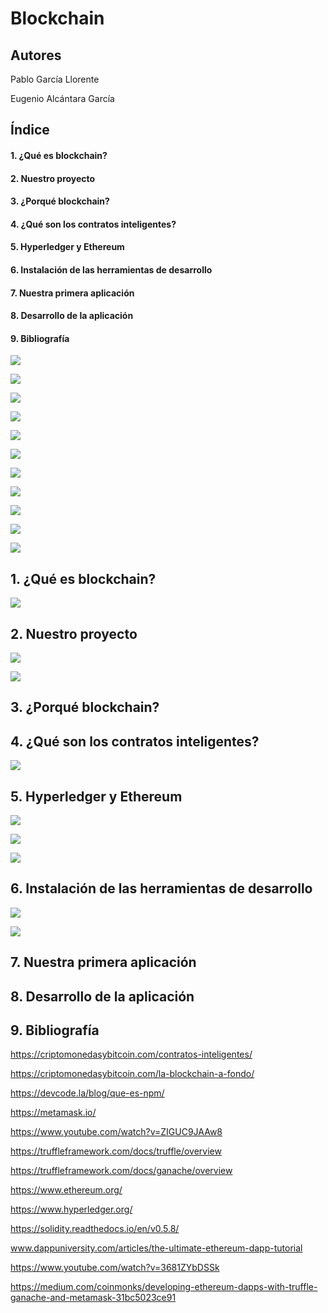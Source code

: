 # Blockchain

## Autores

  Pablo García Llorente
  
  Eugenio Alcántara García
  

## Índice

  ####   1. ¿Qué es blockchain?
  
  ####   2. Nuestro proyecto
  
  ####   3. ¿Porqué blockchain?
  
  ####   4. ¿Qué son los contratos inteligentes?
  
  ####   5. Hyperledger y Ethereum
  
  ####   6. Instalación de las herramientas de desarrollo
  
  ####   7. Nuestra primera aplicación
  
  ####   8. Desarrollo de la aplicación
  
  ####   9. Bibliografía
  
![](./imagenes/CompilarContratoV2.png)

![](./imagenes/CompilarContratosV1.png)

![](./imagenes/EjecucionContratoV2.png)

![](./imagenes/TestV2.png)

![](./imagenes/TestV2Fallo.png)

![](./imagenes/TruffleConsoleV1.png)

![](./imagenes/contratoV1.png)

![](./imagenes/contratoV2.png)

![](./imagenes/jsV1.png)

![](./imagenes/contrato.png)

![](./imagenes/contrato.png)
  
##   1. ¿Qué es blockchain?

 ![](./imagenes/ethereum_blockchain_nodes_diagram.png)
  
##   2. Nuestro proyecto

 ![](./imagenes/web_application_diagram.png)
  
 ![](./imagenes/dapp_diagram.png)
 
##   3. ¿Porqué blockchain?
  
##   4. ¿Qué son los contratos inteligentes?

![](./imagenes/contratosInteligentes.jpg)
  
##   5. Hyperledger y Ethereum

![](./imagenes/EthereumLogo.png)

![](./imagenes/EthereumPrices.png)

![](./imagenes/HyperledgerLogo.png)
  
##   6. Instalación de las herramientas de desarrollo

![](.imagenes/Metamask+Ganache+Truffle.png)

![](./imagenes/GanacheCuentas1.png)
  
##   7. Nuestra primera aplicación
  
##   8. Desarrollo de la aplicación

##   9. Bibliografía

https://criptomonedasybitcoin.com/contratos-inteligentes/

https://criptomonedasybitcoin.com/la-blockchain-a-fondo/

https://devcode.la/blog/que-es-npm/

https://metamask.io/

https://www.youtube.com/watch?v=ZIGUC9JAAw8

https://truffleframework.com/docs/truffle/overview

https://truffleframework.com/docs/ganache/overview

https://www.ethereum.org/

https://www.hyperledger.org/

https://solidity.readthedocs.io/en/v0.5.8/

www.dappuniversity.com/articles/the-ultimate-ethereum-dapp-tutorial

https://www.youtube.com/watch?v=3681ZYbDSSk

https://medium.com/coinmonks/developing-ethereum-dapps-with-truffle-ganache-and-metamask-31bc5023ce91

